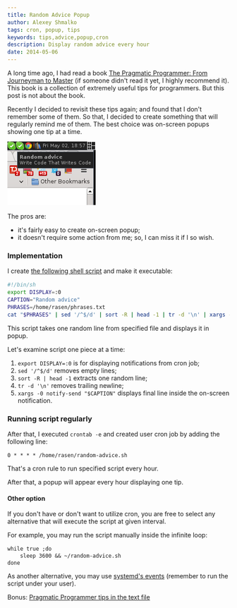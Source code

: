 ```yaml
---
title: Random Advice Popup
author: Alexey Shmalko
tags: cron, popup, tips
keywords: tips,advice,popup,cron
description: Display random advice every hour
date: 2014-05-06
---
```


A long time ago, I had read a book [The Pragmatic Programmer: From Journeyman to Master](http://pragprog.com/the-pragmatic-programmer) (if someone didn't read it yet, I highly recommend it). This book is a collection of extremely useful tips for programmers. But this post is not about the book.

Recently I decided to revisit these tips again; and found that I don't remember some of them. So that, I decided to create something that will regularly remind me of them. The best choice was on-screen popups showing one tip at a time.

<!--more-->

![random advice](random-advice-popup.png)

The pros are:

- it's fairly easy to create on-screen popup;
- it doesn't require some action from me; so, I can miss it if I so wish.

### Implementation

I create [the following shell script](random-advice.sh) and make it executable:

```bash
#!/bin/sh
export DISPLAY=:0
CAPTION="Random advice"
PHRASES=/home/rasen/phrases.txt
cat "$PHRASES" | sed '/^$/d' | sort -R | head -1 | tr -d '\n' | xargs -0 notify-send "$CAPTION"
```

This script takes one random line from specified file and displays it in popup.

Let's examine script one piece at a time:

1. `export DISPLAY=:0` is for displaying notifications from cron job;
2. `sed '/^$/d'` removes empty lines;
3. `sort -R | head -1` extracts one random line;
4. `tr -d '\n'` removes trailing newline;
5. `xargs -0 notify-send "$CAPTION"` displays final line inside the on-screen notification.

### Running script regularly

After that, I executed `crontab -e` and created user cron job by adding the following line:

```cron
0 * * * * /home/rasen/random-advice.sh
```

That's a cron rule to run specified script every hour.

After that, a popup will appear every hour displaying one tip.

#### Other option

If you don't have or don't want to utilize cron, you are free to select any alternative that will execute the script at given interval.

For example, you may run the script manually inside the infinite loop:

```shell
while true ;do
    sleep 3600 && ~/random-advice.sh
done
```

As another alternative, you may use [systemd's events](https://wiki.archlinux.org/index.php/Systemd/cron_functionality) (remember to run the script under your user).

Bonus: [Pragmatic Programmer tips in the text file](pragmatic-programmer.txt)
